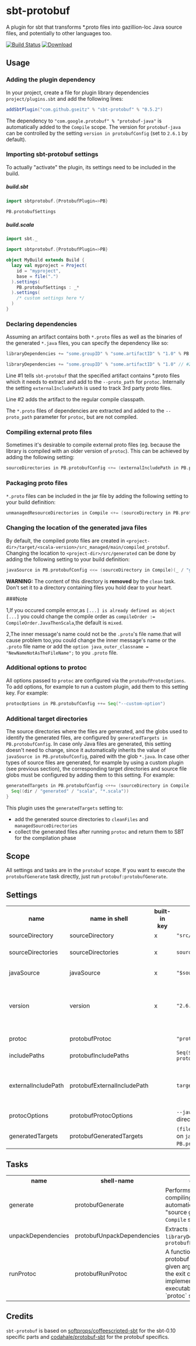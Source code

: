 # sbt-protobuf
A plugin for sbt that transforms *.proto files into gazillion-loc Java source files, and potentially to other languages too.

[![Build Status](https://travis-ci.org/sbt/sbt-protobuf.svg?branch=master)](https://travis-ci.org/sbt/sbt-protobuf)
[ ![Download](https://api.bintray.com/packages/sbt/sbt-plugin-releases/sbt-protobuf/images/download.svg) ](https://bintray.com/sbt/sbt-plugin-releases/sbt-protobuf/_latestVersion)

## Usage

### Adding the plugin dependency
In your project, create a file for plugin library dependencies `project/plugins.sbt` and add the following lines:

```scala
addSbtPlugin("com.github.gseitz" % "sbt-protobuf" % "0.5.2")
```

The dependency to `"com.google.protobuf" % "protobuf-java"` is automatically added to the `Compile` scope.
The version for `protobuf-java` can be controlled by the setting `version in protobufConfig` (set to `2.6.1` by default).

### Importing sbt-protobuf settings
To actually "activate" the plugin, its settings need to be included in the build.

##### build.sbt

```scala
import sbtprotobuf.{ProtobufPlugin=>PB}

PB.protobufSettings
```

##### build.scala

```scala
import sbt._

import sbtprotobuf.{ProtobufPlugin=>PB}

object MyBuild extends Build {
  lazy val myproject = Project(
    id = "myproject",
    base = file(".")
  ).settings(
    PB.protobufSettings : _*
  ).settings(
    /* custom settings here */
  )
}
```


### Declaring dependencies
Assuming an artifact contains both `*.proto` files as well as the binaries of the generated `*.java` files, you can specify the dependency like so:

```scala
libraryDependencies += "some.groupID" % "some.artifactID" % "1.0" % PB.protobufConfig.name // #1

libraryDependencies += "some.groupID" % "some.artifactID" % "1.0" // #2
```

Line #1 tells `sbt-protobuf` that the specified artifact contains *.proto files which it needs to extract and add to the `--proto_path` for `protoc`.
Internally the setting `externalIncludePath` is used to track 3rd party proto files.

Line #2 adds the artifact to the regular compile classpath.

The `*.proto` files of dependencies are extracted and added to the `--proto_path` parameter for `protoc`, but are not compiled.

### Compiling external proto files
Sometimes it's desirable to compile external proto files (eg. because the library is compiled with an older version of `protoc`).
This can be achieved by adding the following setting:

```scala
sourceDirectories in PB.protobufConfig <+= (externalIncludePath in PB.protobufConfig)
```

### Packaging proto files
`*.proto` files can be included in the jar file by adding the following setting to your build definition:

```scala
unmanagedResourceDirectories in Compile <+= (sourceDirectory in PB.protobufConfig)
```

### Changing the location of the generated java files
By default, the compiled proto files are created in `<project-dir>/target/<scala-version>/src_managed/main/compiled_protobuf`. Changing the location to `<project-dir>/src/generated` can be done by adding the following setting to your build definition:

```scala
javaSource in PB.protobufConfig <<= (sourceDirectory in Compile)(_ / "generated")
```

**WARNING:** The content of this directory is **removed** by the `clean` task. Don't set it to a directory containing files you hold dear to your heart.

###Note

1,If you occured compile error,as ```[...] is already defined as object [...]``` you could change the compile order
as ```compileOrder := CompileOrder.JavaThenScala```,the default is ```mixed```.

2,The inner message's name could not be the ```.proto```'s file name.that will cause problem too,you could change the inner message's name or the ```.proto``` file name or add the ```option java_outer_classname = "NewNameNotAsTheFileName";``` to you ```.proto``` file.

### Additional options to protoc
All options passed to `protoc` are configured via the `protobufProtocOptions`. To add options, for example to run a custom plugin, add them to this setting key. For example:

```scala
protocOptions in PB.protobufConfig ++= Seq("--custom-option")
```

### Additional target directories
The source directories where the files are generated, and the globs used to identify the generated files, are configured by `generatedTargets in PB.protobufConfig`.
In case only Java files are generated, this setting doesn't need to change, since it automatically inherits the value of `javaSource in PB.protobufConfig`, paired with the glob `*.java`.
In case other types of source files are generated, for example by using a custom plugin (see previous section), the corresponding target directories and source file globs must be configured by adding them to this setting. For example:

```scala
generatedTargets in PB.protobufConfig <++= (sourceDirectory in Compile){ dir =>
  Seq((dir / "generated" / "scala", "*.scala"))
}
```

This plugin uses the `generatedTargets` setting to:
- add the generated source directories to `cleanFiles` and `managedSourceDirectories`
- collect the generated files after running `protoc` and return them to SBT for the compilation phase

## Scope
All settings and tasks are in the `protobuf` scope. If you want to execute the `protobufGenerate` task directly, just run `protobuf:protobufGenerate`.



## Settings

<table>
<tr><th>name</th><th>name in shell</th><th>built-in key</th><th>default</th><th>description</th></tr>
<tr>
    <td>sourceDirectory</td>
    <td>sourceDirectory</td>
    <td>x</td>
    <td><code>"src/main/protobuf"</code></td>
    <td>Path containing *.proto files.</td>
</tr>
<tr>
    <td>sourceDirectories</td>
    <td>sourceDirectories</td>
    <td>x</td>
    <td><code>sourceDirectory</code></td>
    <td>This setting is used to collect all directories containing *.proto files to compile</td>
</tr>
<tr>
    <td>javaSource</td>
    <td>javaSource</td>
    <td>x</td>
    <td><code>"$sourceManaged/compiled_protobuf"</code></td>
    <td>Path for the generated *.java files.</td>
</tr>
<tr>
    <td>version</td>
    <td>version</td>
    <td>x</td>
    <td><code>"2.6.1"</code></td>
    <td>Which version of the protobuf library should be used. A dependency to <code>"com.google.protobuf" % "protobuf-java" % "$version"</code> is automatically added to <code>libraryDependencies</td>
</tr>
<tr>
    <td>protoc</td>
    <td>protobufProtoc</td>
    <td></td>
    <td><code>"protoc"</code></td><td>The path to the 'protoc' executable.</td>
</tr>
<tr>
    <td>includePaths</td>
    <td>protobufIncludePaths</td>
    <td></td>
    <td><code>Seq($generated-source, protobufExternalIncludePath)</code></td><td>The path for additional *.proto files.</td>
</tr>
<tr>
    <td>externalIncludePath</td>
    <td>protobufExternalIncludePath</td>
    <td></td>
    <td><code>target/protobuf_external</code></td><td>The path to which <code>protobuf:libraryDependencies</code> are extracted and which is used as <code>protobuf:protobufIncludePath</code> for <code>protoc</code></td>
</tr>
<tr>
    <td>protocOptions</td>
    <td>protobufProtocOptions</td>
    <td></td>
    <td><code>--java_out=</code>[java generated source directory from <code>generatedTargets</code>]</td>
    <td>the list of options passed to the <code>protoc</code> binary</td>
</tr>
<tr>
    <td>generatedTargets</td>
    <td>protobufGeneratedTargets</td>
    <td></td>
    <td><code>(file(</code>java source directory based on <code>javaSource in PB.protobufConfig</code>), <code>"*.java")</code></td>
    <td>the list of target directories and source file globs for the generated files</td>
</tr>
</table>

## Tasks

<table>
<tr><th>name</th><th>shell-name</th><th>description</th></tr>
<tr><td>generate</td><td>protobufGenerate</td><td>Performs the hardcore compiling action and is automatically executed as a "source generator" in the <code>Compile</code> scope.</td></tr>
<tr><td>unpackDependencies</td><td>protobufUnpackDependencies</td><td>Extracts proto files from <code>libraryDependencies</code> into <code>protobufExternalInludePatch</code></td></tr>
<tr>
    <td>runProtoc</td>
    <td>protobufRunProtoc</td>
    <td>A function that executes the protobuf compiler with the given arguments,
    returning the exit code. The default implementation runs the executable referenced by the `protoc` setting.</td>
</tr>

</table>

## Credits
`sbt-protobuf` is based on [softprops/coffeescripted-sbt](https://github.com/softprops/coffeescripted-sbt) for the sbt-0.10 specific parts and [codahale/protobuf-sbt](https://github.com/codahale/protobuf-sbt) for the protobuf specifics.
